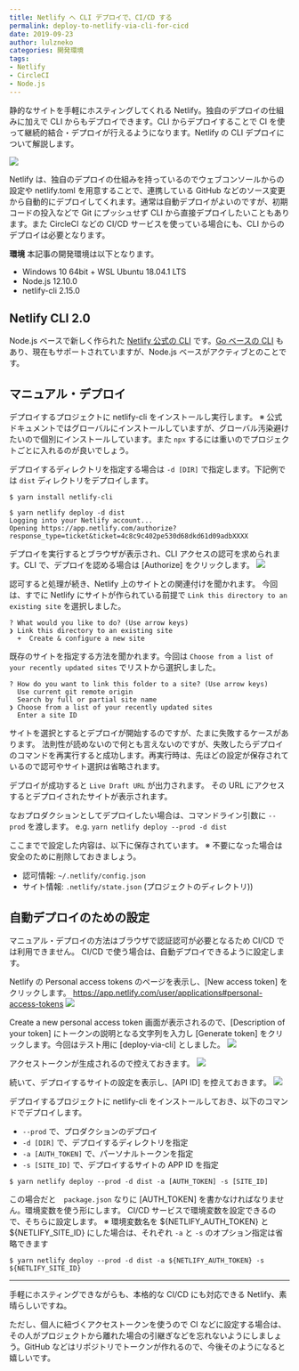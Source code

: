 ```yaml
---
title: Netlify へ CLI デプロイで、CI/CD する
permalink: deploy-to-netlify-via-cli-for-cicd
date: 2019-09-23
author: lulzneko
categories: 開発環境
tags:
- Netlify
- CircleCI
- Node.js
---
```


静的なサイトを手軽にホスティングしてくれる Netlify。独自のデプロイの仕組みに加えで CLI からもデプロイできます。CLI からデプロイすることで CI を使って継続的結合・デプロイが行えるようになります。Netlify の CLI デプロイについて解説します。

![](/articles/assets/lulzneko/develop/cicd.jpg)


Netlify は、独自のデプロイの仕組みを持っているのでウェブコンソールからの設定や netlify.toml を用意することで、連携している GitHub などのソース変更から自動的にデプロイしてくれます。通常は自動デプロイがよいのですが、初期コードの投入などで Git にプッシュせず CLI から直接デプロイしたいこともあります。また CircleCI などの CI/CD サービスを使っている場合にも、CLI からのデプロイは必要となります。

**環境**
本記事の開発環境は以下となります。
- Windows 10 64bit + WSL Ubuntu 18.04.1 LTS
- Node.js 12.10.0
- netlify-cli 2.15.0


## Netlify CLI 2.0
Node.js ベースで新しく作られた [Netlify 公式の CLI](https://www.netlify.com/docs/cli/#installation) です。[Go ベースの CLI](https://github.com/netlify/netlifyctl/blob/master/README.md) もあり、現在もサポートされていますが、Node.js ベースがアクティブとのことです。


## マニュアル・デプロイ
デプロイするプロジェクトに netlify-cli をインストールし実行します。
※ 公式ドキュメントではグローバルにインストールしていますが、グローバル汚染避けたいので個別にインストールしています。また `npx` するには重いのでプロジェクトごとに入れるのが良いでしょう。

デプロイするディレクトリを指定する場合は `-d [DIR]` で指定します。下記例では `dist` ディレクトリをデプロイします。
```console
$ yarn install netlify-cli

$ yarn netlify deploy -d dist
Logging into your Netlify account...
Opening https://app.netlify.com/authorize?response_type=ticket&ticket=4c8c9c402pe530d68dkd61d09adbXXXX
```

デプロイを実行するとブラウザが表示され、CLI アクセスの認可を求められます。CLI で、デプロイを認める場合は [Authorize] をクリックします。
![](/articles/assets/lulzneko/develop/netlify/01-001.png)

認可すると処理が続き、Netlify 上のサイトとの関連付けを聞かれます。
今回は、すでに Netlify にサイトが作られている前提で `Link this directory to an existing site` を選択しました。
```console
? What would you like to do? (Use arrow keys)
❯ Link this directory to an existing site
  +  Create & configure a new site
```

既存のサイトを指定する方法を聞かれます。今回は `Choose from a list of your recently updated sites` でリストから選択しました。
```
? How do you want to link this folder to a site? (Use arrow keys)
  Use current git remote origin
  Search by full or partial site name
❯ Choose from a list of your recently updated sites
  Enter a site ID
```

サイトを選択とするとデプロイが開始するのですが、たまに失敗するケースがあります。
法則性が読めないので何とも言えないのですが、失敗したらデプロイのコマンドを再実行すると成功します。再実行時は、先ほどの設定が保存されているので認可やサイト選択は省略されます。

デプロイが成功すると `Live Draft URL` が出力されます。
その URL にアクセスするとデプロイされたサイトが表示されます。

なおプロダクションとしてデプロイしたい場合は、コマンドライン引数に `--prod` を渡します。
e.g. `yarn netlify deploy --prod -d dist`

ここまでで設定した内容は、以下に保存されています。
※ 不要になった場合は安全のために削除しておきましょう。
- 認可情報: `~/.netlify/config.json`
- サイト情報: `.netlify/state.json` (プロジェクトのディレクトリ))


## 自動デプロイのための設定
マニュアル・デプロイの方法はブラウザで認証認可が必要となるため CI/CD では利用できません。
CI/CD で使う場合は、自動デプロイできるように設定します。

Netlify の Personal access tokens のページを表示し、[New access token] をクリックします。
https://app.netlify.com/user/applications#personal-access-tokens
![](/articles/assets/lulzneko/develop/netlify/01-002.png)

Create a new personal access token 画面が表示されるので、[Description of your token] にトークンの説明となる文字列を入力し [Generate token] をクリックします。今回はテスト用に [deploy-via-cli] としました。
![](/articles/assets/lulzneko/develop/netlify/01-003.png)

アクセストークンが生成されるので控えておきます。
![](/articles/assets/lulzneko/develop/netlify/01-004.png)

続いて、デプロイするサイトの設定を表示し、[API ID] を控えておきます。
![](/articles/assets/lulzneko/develop/netlify/01-005.png)

デプロイするプロジェクトに netlify-cli をインストールしておき、以下のコマンドでデプロイします。
- `--prod` で、プロダクションのデプロイ
- `-d [DIR]` で、デプロイするディレクトリを指定
- `-a [AUTH_TOKEN]` で、パーソナルトークンを指定
- `-s [SITE_ID]` で、デプロイするサイトの APP ID を指定
```console
$ yarn netlify deploy --prod -d dist -a [AUTH_TOKEN] -s [SITE_ID]
```

この場合だと　`package.json` なりに [AUTH_TOKEN] を書かなければなりません。環境変数を使う形にします。
CI/CD サービスで環境変数を設定できるので、そちらに設定します。
※ 環境変数名を ${NETLIFY_AUTH_TOKEN} と ${NETLIFY_SITE_ID} にした場合は、それぞれ `-a` と `-s` のオプション指定は省略できます
```console
$ yarn netlify deploy --prod -d dist -a ${NETLIFY_AUTH_TOKEN} -s ${NETLIFY_SITE_ID}
```



----

手軽にホスティングできながらも、本格的な CI/CD にも対応できる Netlify、素晴らしいですね。

ただし、個人に紐づくアクセストークンを使うので CI などに設定する場合は、その人がプロジェクトから離れた場合の引継ぎなどを忘れないようにしましょう。GitHub などはリポジトリでトークンが作れるので、今後そのようになると嬉しいです。
